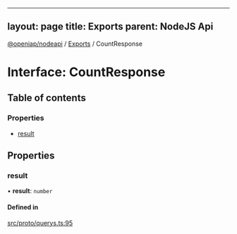
---
layout: page
title: Exports
parent: NodeJS Api
---
[@openiap/nodeapi](../README.md) / [Exports](../modules.md) / CountResponse

# Interface: CountResponse

## Table of contents

### Properties

- [result](CountResponse.md#result)

## Properties

### result

• **result**: `number`

#### Defined in

[src/proto/querys.ts:95](https://github.com/openiap/nodeapi/blob/a6b5438/src/proto/querys.ts#L95)
